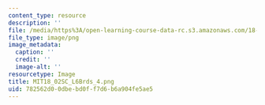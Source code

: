 ```yaml
---
content_type: resource
description: ''
file: /media/https%3A/open-learning-course-data-rc.s3.amazonaws.com/18-02sc-multivariable-calculus-fall-2010/782562d00dbebd0ff7d6b6a904fe5ae5_MIT18_02SC_L6Brds_4.png
file_type: image/png
image_metadata:
  caption: ''
  credit: ''
  image-alt: ''
resourcetype: Image
title: MIT18_02SC_L6Brds_4.png
uid: 782562d0-0dbe-bd0f-f7d6-b6a904fe5ae5
---
```

